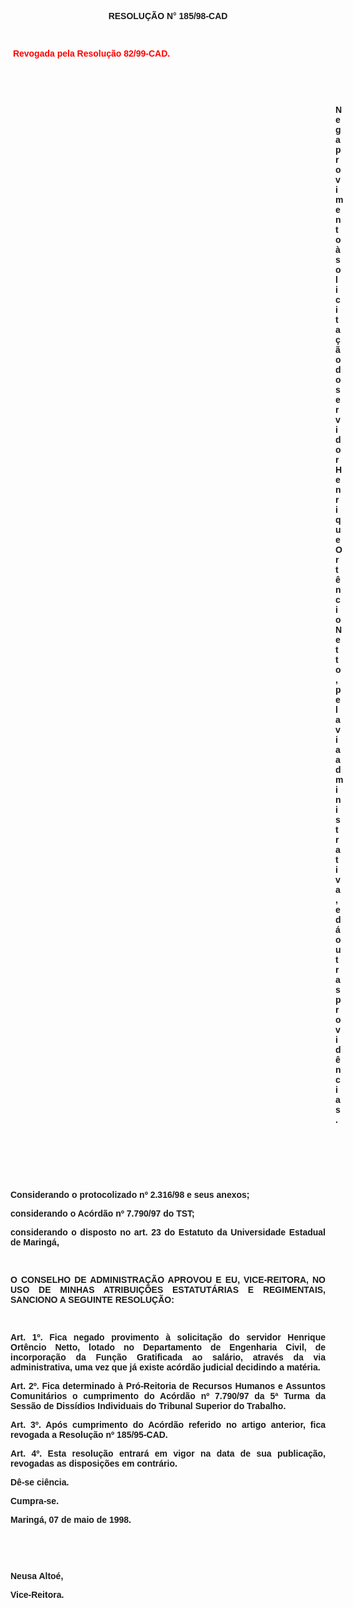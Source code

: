<BODY LINK="#0000ff" VLINK="#800080">

<B><FONT FACE="Arial"><P ALIGN="CENTER">RESOLU&Ccedil;&Atilde;O N° 185/98-CAD</P>
<P ALIGN="JUSTIFY">&nbsp;</P>
</FONT><FONT FACE="Arial" COLOR="#ff0000"><P ALIGN="JUSTIFY">&nbsp;Revogada pela Resolu&ccedil;&atilde;o 82/99-CAD.</P>
</FONT><FONT FACE="Arial"><P ALIGN="JUSTIFY">&nbsp;</P>
<P ALIGN="JUSTIFY">&nbsp;</P><DIR>
<DIR>
<DIR>
<DIR>
<DIR>
<DIR>
<DIR>
<DIR>
<DIR>
<DIR>
<DIR>
<DIR>
<DIR>

<P ALIGN="JUSTIFY">Nega provimento &agrave; solicita&ccedil;&atilde;o do servidor Henrique Ort&ecirc;ncio Netto, pela via administrativa, e d&aacute; outras provid&ecirc;ncias.</P>
</B><P ALIGN="JUSTIFY">&nbsp;</P>
<P ALIGN="JUSTIFY">&nbsp;</P>
<P ALIGN="JUSTIFY">&nbsp;</P></DIR>
</DIR>
</DIR>
</DIR>
</DIR>
</DIR>
</DIR>
</DIR>
</DIR>
</DIR>
</DIR>
</DIR>
</DIR>

<P ALIGN="JUSTIFY">&#9;Considerando o <B>protocolizado nº 2.316/98</B> e seus anexos;</P>
<P ALIGN="JUSTIFY">&#9;considerando o Ac&oacute;rd&atilde;o nº 7.790/97 do TST;</P>
<B><P ALIGN="JUSTIFY">&#9;</B>considerando o disposto no art. 23 do Estatuto da Universidade Estadual de Maring&aacute;,</P>
<P ALIGN="JUSTIFY">&nbsp;</P>
<B><P ALIGN="JUSTIFY">O CONSELHO DE ADMINISTRA&Ccedil;&Atilde;O APROVOU E EU, VICE-REITORA, NO USO DE MINHAS ATRIBUI&Ccedil;&Otilde;ES ESTATUT&Aacute;RIAS E REGIMENTAIS, SANCIONO A SEGUINTE RESOLU&Ccedil;&Atilde;O:</P>
<P ALIGN="JUSTIFY">&nbsp;</P>
<P ALIGN="JUSTIFY">&#9;Art. 1º. </B>Fica negado provimento &agrave; solicita&ccedil;&atilde;o do servidor <B>Henrique Ort&ecirc;ncio Netto</B>, lotado no Departamento de Engenharia Civil, de incorpora&ccedil;&atilde;o da Fun&ccedil;&atilde;o Gratificada ao sal&aacute;rio, atrav&eacute;s da via administrativa, uma vez que j&aacute; existe ac&oacute;rd&atilde;o judicial decidindo a mat&eacute;ria.</P>
<P ALIGN="JUSTIFY">&#9;<B>Art. 2º.</B> Fica determinado &agrave; Pr&oacute;-Reitoria de Recursos Humanos e Assuntos Comunit&aacute;rios o cumprimento do Ac&oacute;rd&atilde;o nº 7.790/97 da 5ª Turma da Sess&atilde;o de Diss&iacute;dios Individuais do Tribunal Superior do Trabalho.</P>
<P ALIGN="JUSTIFY">&#9;<B>Art. 3º.</B> Ap&oacute;s cumprimento do Ac&oacute;rd&atilde;o referido no artigo anterior, fica revogada a Resolu&ccedil;&atilde;o nº 185/95-CAD.</P>
<P ALIGN="JUSTIFY">&#9;<B>Art. 4º.</B> Esta resolu&ccedil;&atilde;o entrar&aacute; em vigor na data de sua publica&ccedil;&atilde;o, revogadas as disposi&ccedil;&otilde;es em contr&aacute;rio.</P>
<P ALIGN="JUSTIFY">&#9;D&ecirc;-se ci&ecirc;ncia.</P>
<P ALIGN="JUSTIFY">&#9;Cumpra-se.</P>
<P ALIGN="JUSTIFY">&#9;&#9;&#9;&#9;&#9;&#9;Maring&aacute;, 07 de maio de 1998.</P>
<P ALIGN="JUSTIFY">&nbsp;</P>
<P ALIGN="JUSTIFY">&nbsp;</P>
<P ALIGN="JUSTIFY">&#9;&#9;&#9;&#9;&#9;&#9;Neusa Alto&eacute;,</P>
<P ALIGN="JUSTIFY">&#9;&#9;&#9;&#9;&#9;&#9;<B>Vice-Reitora.</P></B></FONT></BODY>
